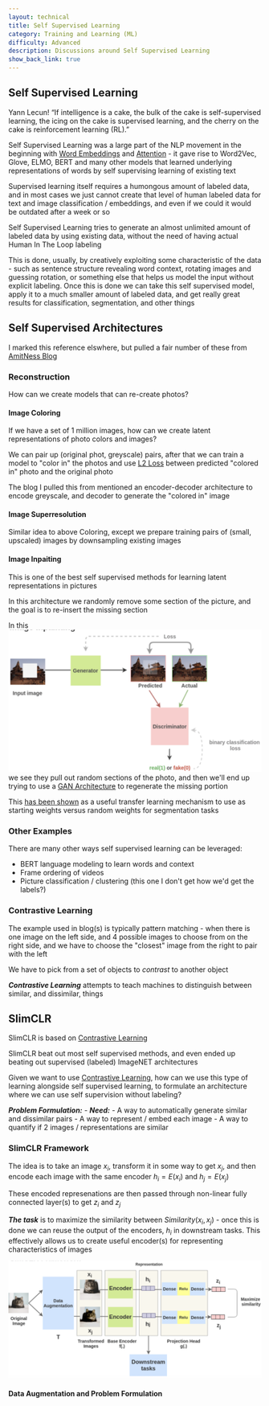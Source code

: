 ```yaml
---
layout: technical
title: Self Supervised Learning
category: Training and Learning (ML)
difficulty: Advanced
description: Discussions around Self Supervised Learning
show_back_link: true
---
```


## Self Supervised Learning
Yann Lecun!
“If intelligence is a cake, the bulk of the cake is self-supervised learning, the icing on the cake is supervised learning, and the cherry on the cake is reinforcement learning (RL).”

Self Supervised Learning was a large part of the NLP movement in the beginning with [Word Embeddings](/docs/transformer_and_llm/EMBEDDINGS.md) and [Attention](/docs/transformer_and_llm/ATTENTION.md#attention) - it gave rise to Word2Vec, Glove, ELMO, BERT and many other models that learned underlying representations of words by self supervising learning of existing text

Supervised learning itself requires a humongous amount of labeled data, and in most cases we just cannot create that level of human labeled data for text and image classification / embeddings, and even if we could it would be outdated after a week or so 

Self Supervised Learning tries to generate an almost unlimited amount of labeled data by using existing data, without the need of having actual Human In The Loop labeling

This is done, usually, by creatively exploiting some characteristic of the data - such as sentence structure revealing word context, rotating images and guessing rotation, or something else that helps us model the input without explicit labeling. Once this is done we can take this self supervised model, apply it to a much smaller amount of labeled data, and get really great results for classification, segmentation, and other things

## Self Supervised Architectures
I marked this reference elswhere, but pulled a fair number of these from [AmitNess Blog](https://amitness.com)



### Reconstruction
How can we create models that can re-create photos?

#### Image Coloring
If we have a set of 1 million images, how can we create latent representations of photo colors and images?

We can pair up (original phot, greyscale) pairs, after that we can train a model to "color in" the photos and use [L2 Loss](/docs/training_and_learning/LOSS_FUNCTIONS.md#l2-loss) between predicted "colored in" photo and the original photo 

The blog I pulled this from mentioned an encoder-decoder architecture to encode greyscale, and decoder to generate the "colored in" image

#### Image Superresolution
Similar idea to above Coloring, except we prepare training pairs of (small, upscaled) images by downsampling existing images

#### Image Inpaiting
This is one of the best self supervised methods for learning latent representations in pictures

In this architecture we randomly remove some section of the picture, and the goal is to re-insert the missing section

In this ![image inpainting example](./images/image_inpainting_example.png) we see they pull out random sections of the photo, and then we'll end up trying to use a [GAN Architecture](/docs/training_and_learning/GAN.md#gan) to regenerate the missing portion

This [has been shown](https://arxiv.org/abs/1604.07379) as a useful transfer learning mechanism to use as starting weights versus random weights for segmentation tasks

### Other Examples
There are many other ways self supervised learning can be leveraged:
- BERT language modeling to learn words and context
- Frame ordering of videos
- Picture classification / clustering (this one I don't get how we'd get the labels?)

### Contrastive Learning
The example used in blog(s) is typically pattern matching - when there is one image on the left side, and 4 possible images to choose from on the right side, and we have to choose the "closest" image from the right to pair with the left

We have to pick from a set of objects to *contrast* to another object

***Contrastive Learning*** attempts to teach machines to distinguish between similar, and dissimilar, things

## SlimCLR
SlimCLR is based on [Contrastive Learning](#contrastive-learning)

SlimCLR beat out most self supervised methods, and even ended up beating out supervised (labeled) ImageNET architectures

Given we want to use [Contrastive Learning](#contrastive-learning), how can we use this type of learning alongside self supervised learning, to formulate an architecture where we can use self supervision without labeling?

***Problem Formulation:***
    - ***Need:*** 
        - A way to automatically generate similar and dissimilar pairs 
        - A way to represent / embed each image
        - A way to quantify if 2 images / representations are similar

### SlimCLR Framework
The idea is to take an image $x_i$, transform it in some way to get $x_j$, and then encode each image with the same encoder $h_i = E(x_i)$ and $h_j = E(x_j)$

These encoded represenations are then passed through non-linear fully connected layer(s) to get $z_i$ and $z_j$

***The task*** is to maximize the similarity between $Similarity(x_i, x_j)$ - once this is done we can reuse the output of the encoders, $h_i$ in downstream tasks. This effectively allows us to create useful encoder(s) for representing characteristics of images

![SlimCLR Framework](./images/slimclr_framework.png)

#### Data Augmentation and Problem Formulation
